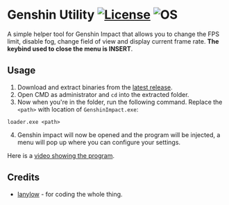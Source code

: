 # Genshin Utility [![License](https://img.shields.io/badge/License-GPL3.0-green.svg)](https://github.com/lanylow/genshin-utility/blob/main/LICENSE) ![OS](https://img.shields.io/badge/OS-Windows-green.svg)

A simple helper tool for Genshin Impact that allows you to change the FPS limit, disable fog, change field of view and display current frame rate. **The keybind used to close the menu is INSERT**.

## Usage

1. Download and extract binaries from the [latest release](https://github.com/lanylow/genshin-utility/releases).
2. Open CMD as administrator and `cd` into the extracted folder.
3. Now when you're in the folder, run the following command. Replace the `<path>` with location of `GenshinImpact.exe`:
```
loader.exe <path>
```
4. Genshin impact will now be opened and the program will be injected, a menu will pop up where you can configure your settings.

Here is a [video showing the program](https://www.youtube.com/watch?v=ia_Q1pS92RI).

## Credits

* [lanylow](https://github.com/lanylow) - for coding the whole thing.
